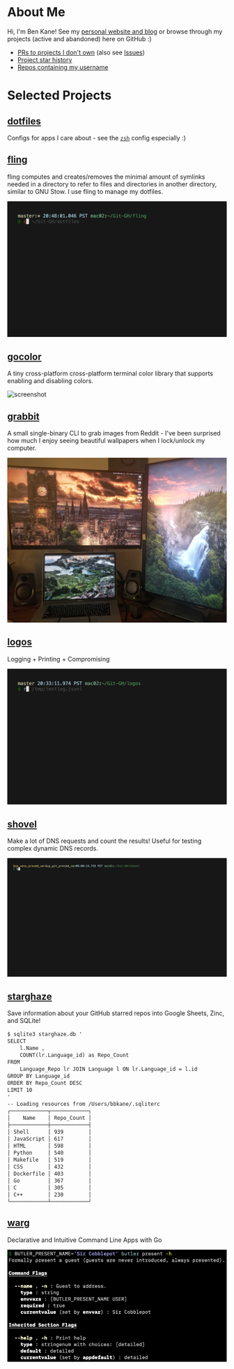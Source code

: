 # About Me

Hi, I'm Ben Kane! See my [personal website and blog](https://www.bbkane.com/) or browse through my projects (active and abandoned) here on GitHub :)

- [PRs to projects I don't own](https://github.com/search?q=author%3Abbkane+-owner%3Abbkane&type=pullrequests) (also see [Issues](https://github.com/search?q=author%3Abbkane+-owner%3Abbkane&type=issues))
- [Project star history](https://star-history.com/#bbkane/dotfiles&bbkane/grabbit&bbkane/fling&bbkane/starghaze&bbkane/gocolor&bbkane/warg&bbkane/shovel&bbkane/envelope&Date)
- [Repos containing my username](https://sourcegraph.com/search?q=context:global+-lang:svg+-repo:bbkane+bbkane&patternType=standard&sm=1&groupBy=repo)

# Selected Projects

## [dotfiles](https://github.com/bbkane/dotfiles)

Configs for apps I care about - see the [`zsh`](https://github.com/bbkane/dotfiles/tree/master/zsh) config especially :)

## [fling](https://github.com/bbkane/fling)

fling computes and creates/removes the minimal amount of symlinks needed in a directory to refer to files and directories in another directory,  similar to GNU Stow. I use fling to manage my dotfiles.

![demo.gif](https://raw.githubusercontent.com/bbkane/fling/master/demo.gif)

## [gocolor](https://github.com/bbkane/gocolor)

A tiny cross-platform cross-platform terminal color library that supports enabling and disabling colors.

![screenshot](https://github.com/bbkane/gocolor/raw/master/TestWithReflection.png)

## [grabbit](https://github.com/bbkane/grabbit)

A small single-binary CLI to grab images from Reddit - I've been  surprised how much I enjoy seeing beautiful wallpapers when I  lock/unlock my computer.

![example](https://github.com/bbkane/grabbit/raw/master/reddit_wallpapers.jpg)

## [logos](https://github.com/bbkane/logos)

Logging + Printing + Compromising

![demo](https://github.com/bbkane/logos/raw/master/demo/demo.gif)

## [shovel](https://github.com/bbkane/shovel)

Make a lot of DNS requests and count the results! Useful for testing complex dynamic DNS records.

![demo](https://github.com/bbkane/shovel/raw/master/demo.gif)

## [starghaze](https://github.com/bbkane/starghaze)

Save information about your GitHub starred repos into Google Sheets, Zinc, and SQLite!

```
$ sqlite3 starghaze.db '
SELECT
    l.Name ,
    COUNT(lr.Language_id) as Repo_Count
FROM
    Language_Repo lr JOIN Language l ON lr.Language_id = l.id
GROUP BY Language_id
ORDER BY Repo_Count DESC
LIMIT 10
'
-- Loading resources from /Users/bbkane/.sqliterc
┌────────────┬────────────┐
│    Name    │ Repo_Count │
├────────────┼────────────┤
│ Shell      │ 939        │
│ JavaScript │ 617        │
│ HTML       │ 598        │
│ Python     │ 540        │
│ Makefile   │ 519        │
│ CSS        │ 432        │
│ Dockerfile │ 403        │
│ Go         │ 367        │
│ C          │ 305        │
│ C++        │ 230        │
└────────────┴────────────┘
```

## [warg](https://github.com/bbkane/warg)

Declarative and Intuitive Command Line Apps with Go

![demo](https://github.com/bbkane/warg/raw/master/img/image-20220114212104654.png)

<!--
**bbkane/bbkane** is a ✨ _special_ ✨ repository because its `README.md` (this file) appears on your GitHub profile.

Here are some ideas to get you started:

- 🔭 I’m currently working on ...
- 🌱 I’m currently learning ...
- 👯 I’m looking to collaborate on ...
- 🤔 I’m looking for help with ...
- 💬 Ask me about ...
- 📫 How to reach me: ...
- 😄 Pronouns: ...
- ⚡ Fun fact: ...

TODO:
- Add tablegraph if I ever care enough to spruce up the docs
-->
